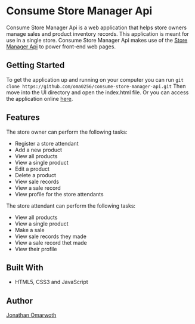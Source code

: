 # Consume Store Manager Api

Consume Store Manager Api is a web application that helps store owners manage sales and product inventory records. This application is meant for use in a single store. Consume Store Manager Api makes use of the [Store Manager Api](https://github.com/oma0256/store-manager-api/) to power front-end web pages.

## Getting Started

To get the application up and running on your computer you can run
`git clone https://github.com/oma0256/consume-store-manager-api.git`
Then move into the UI directory and open the index.html file.
Or you can access the application online [here](https://oma0256.github.io/consume-store-manager-api/UI/index.html).

## Features

The store owner can perform the following tasks:

- Register a store attendant
- Add a new product
- View all products
- View a single product
- Edit a product
- Delete a product
- View sale records
- View a sale record
- View profile for the store attendants

The store attendant can perform the following tasks:

- View all products
- View a single product
- Make a sale
- View sale records they made
- View a sale record thet made
- View their profile

## Built With

- HTML5, CSS3 and JavaScript

## Author

[Jonathan Omarwoth](https://github.com/oma0256)
